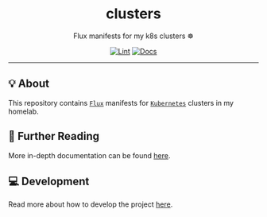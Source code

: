<h1 align="center">clusters</h1>

<div align="center">

Flux manifests for my k8s clusters ☸️

[![Lint](https://github.com/spietras/clusters/actions/workflows/lint.yaml/badge.svg)](https://github.com/spietras/clusters/actions/workflows/lint.yaml)
[![Docs](https://github.com/spietras/clusters/actions/workflows/docs.yaml/badge.svg)](https://github.com/spietras/clusters/actions/workflows/docs.yaml)

</div>

---

## 💡 About

This repository contains [`Flux`](https://fluxcd.io) manifests for
[`Kubernetes`](https://kubernetes.io) clusters in my homelab.

## 📄 Further Reading

More in-depth documentation can be found
[here](https://spietras.github.io/clusters).

## 💻 Development

Read more about how to develop the project
[here](https://github.com/spietras/clusters/blob/main/CONTRIBUTING.md).
